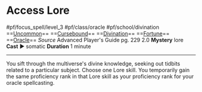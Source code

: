 # Access Lore
#pf/focus_spell/level_3 #pf/class/oracle #pf/school/divination 
==[Uncommon](../../../Traits/Uncommon.md)== ==[Cursebound](../../../Traits/Cursebound.md)== ==[Divination](../../../Traits/Divination.md)== ==[Fortune](../../../Traits/Fortune.md)== ==[Oracle](../../../Traits/Oracle.md)==
*Source* Advanced Player's Guide pg. 229 2.0
**Mystery** lore
**Cast** ► somatic
**Duration** 1 minute

---
You sift through the multiverse's divine knowledge, seeking out tidbits related to a particular subject. Choose one Lore skill. You temporarily gain the same proficiency rank in that Lore skill as your proficiency rank for your oracle spellcasting.
